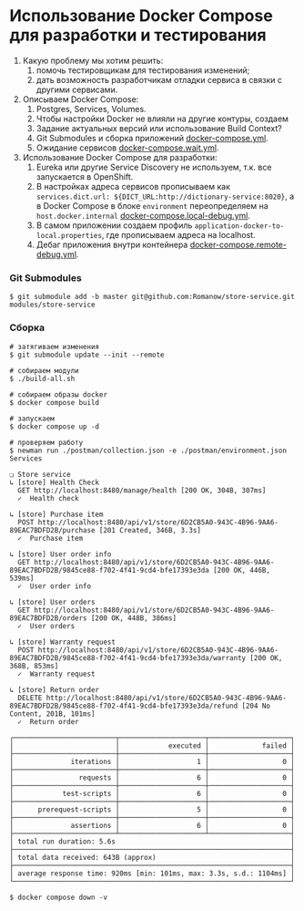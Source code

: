 # Использование Docker Compose для разработки и тестирования

1. Какую проблему мы хотим решить:
    1. помочь тестировщикам для тестирования изменений;
    2. дать возможность разработчикам отладки сервиса в связки с другими сервисами.
2. Описываем Docker Compose:
    1. Postgres, Services, Volumes.
    2. Чтобы настройки Docker не влияли на другие контуры, создаем
    3. Задание актуальных версий или использование Build Context?
    4. Git Submodules и сборка приложений [docker-compose.yml](docker-compose.yml).
    5. Ожидание сервисов [docker-compose.wait.yml](docker-compose.wait.yml).
3. Использование Docker Compose для разработки:
    1. Eureka или другие Service Discovery не используем, т.к. все запускается в OpenShift.
    2. В настройках адреса сервисов прописываем как `services.dict.url: ${DICT_URL:http://dictionary-service:8020}`, а в
       Docker Compose в блоке `environment` переопределяем
       на `host.docker.internal` [docker-compose.local-debug.yml](docker-compose.local-debug.yml).
    3. В самом приложении создаем профиль `application-docker-to-local.properties`, где прописываем адреса на localhost.
    3. Дебаг приложения внутри контейнера [docker-compose.remote-debug.yml](docker-compose.remote-debug.yml).

### Git Submodules

```shell
$ git submodule add -b master git@github.com:Romanow/store-service.git modules/store-service
```

### Сборка

```shell
# затягиваем изменения
$ git submodule update --init --remote

# собираем модули
$ ./build-all.sh

# собираем образы docker
$ docker compose build

# запускаем
$ docker compose up -d

# проверяем работу
$ newman run ./postman/collection.json -e ./postman/environment.json
Services

❏ Store service
↳ [store] Health Check
  GET http://localhost:8480/manage/health [200 OK, 304B, 307ms]
  ✓  Health check

↳ [store] Purchase item
  POST http://localhost:8480/api/v1/store/6D2CB5A0-943C-4B96-9AA6-89EAC7BDFD2B/purchase [201 Created, 346B, 3.3s]
  ✓  Purchase item

↳ [store] User order info
  GET http://localhost:8480/api/v1/store/6D2CB5A0-943C-4B96-9AA6-89EAC7BDFD2B/9845ce88-f702-4f41-9cd4-bfe17393e3da [200 OK, 446B, 539ms]
  ✓  User order info

↳ [store] User orders
  GET http://localhost:8480/api/v1/store/6D2CB5A0-943C-4B96-9AA6-89EAC7BDFD2B/orders [200 OK, 448B, 386ms]
  ✓  User orders

↳ [store] Warranty request
  POST http://localhost:8480/api/v1/store/6D2CB5A0-943C-4B96-9AA6-89EAC7BDFD2B/9845ce88-f702-4f41-9cd4-bfe17393e3da/warranty [200 OK, 368B, 853ms]
  ✓  Warranty request

↳ [store] Return order
  DELETE http://localhost:8480/api/v1/store/6D2CB5A0-943C-4B96-9AA6-89EAC7BDFD2B/9845ce88-f702-4f41-9cd4-bfe17393e3da/refund [204 No Content, 201B, 101ms]
  ✓  Return order

┌─────────────────────────┬─────────────────────┬────────────────────┐
│                         │            executed │             failed │
├─────────────────────────┼─────────────────────┼────────────────────┤
│              iterations │                   1 │                  0 │
├─────────────────────────┼─────────────────────┼────────────────────┤
│                requests │                   6 │                  0 │
├─────────────────────────┼─────────────────────┼────────────────────┤
│            test-scripts │                   6 │                  0 │
├─────────────────────────┼─────────────────────┼────────────────────┤
│      prerequest-scripts │                   5 │                  0 │
├─────────────────────────┼─────────────────────┼────────────────────┤
│              assertions │                   6 │                  0 │
├─────────────────────────┴─────────────────────┴────────────────────┤
│ total run duration: 5.6s                                           │
├────────────────────────────────────────────────────────────────────┤
│ total data received: 643B (approx)                                 │
├────────────────────────────────────────────────────────────────────┤
│ average response time: 920ms [min: 101ms, max: 3.3s, s.d.: 1104ms] │
└────────────────────────────────────────────────────────────────────┘

$ docker compose down -v
```